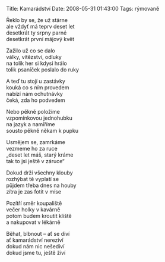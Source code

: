 Title: Kamarádství
Date: 2008-05-31 01:43:00
Tags: rýmovaně

Řeklo by se, že už stárne  
ale vždyť má teprv deset let  
desetkrát ty srpny parné  
desetkrát první májový květ

Zažilo už co se dalo  
války, vítězství, odluky  
na tolik her si kdysi hrálo  
tolik psaníček poslalo do ruky

A teď tu stojí u zastávky  
kouká co s ním provedem  
nabízí nám ochutnávky  
čeká, zda ho podvedem

Nebo pěkně položíme  
vzpomínkovou jednohubku  
na jazyk a namíříme  
sousto pěkně někam k pupku

Usmějem se, zamrkáme  
vezmeme ho za ruce  
„deset let máš, starý kráme  
tak to jsi ještě v záruce“

Dokud drží všechny klouby  
rozhýbat tě vyplatí se  
půjdem třeba dnes na houby  
zítra je zas fotit v míse

Pozítří směr koupaliště  
večer holky v kavárně  
potom budem kroutit klíště  
a nakupovat v lékárně

Běhat, blbnout – ať se diví  
ať kamarádství nereziví  
dokud nám nic nešediví  
dokud jsme tu, ještě živí